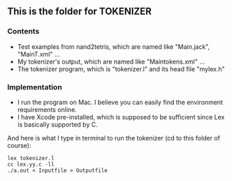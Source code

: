 ## This is the folder for TOKENIZER

### Contents

- Test examples from nand2tetris, which are named like "Main.jack", "MainT.xml" ...
- My tokenizer's output, which are named like "Maintokens.xml" ...
- The tokenizer program, which is "tokenizer.l" and its head file "mylex.h" 

### Implementation

- I run the program on Mac. I believe you can easily find the environment requirements online. 
- I have Xcode pre-installed, which is supposed to be sufficient since Lex is basically supported by C. 

And here is what I type in terminal to run the tokenizer (cd to this folder of course):

```
lex tokenizer.l
cc lex.yy.c -ll
./a.out < Inputfile > Outputfile
```

